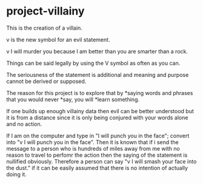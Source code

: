 # project-villainy
This is the creation of a villain.

v is the new symbol for an evil statement.

v I will murder you because I am better than you are smarter than a rock.

Things can be said legally by using the V symbol as often as you can.

The seriousness of the statement is additional and meaning and purpose cannot be derived or supposed.

The reason for this project is to explore that by *saying words and phrases that you would never *say, you will *learn something.

If one builds up enough villainy data then evil can be better understood but it is from a distance since it is only being conjured with your words alone and no action.

If I am on the computer and type in "I will punch you in the face"; convert into "v I will punch you in the face". Then it is known that if i send the message to a person who is hundreds of miles away from me with no reason to travel to perfomr the action then the saying of the statement is nullified obviously. Therefore a person can say "v I will smash your face into the dust." if it can be easily assumed that there is no intention of actually doing it.
